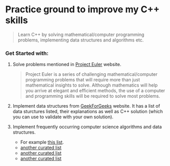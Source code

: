 # Practice ground to improve my C++ skills

> Learn C++ by solving mathematical/computer programming problems, implementing data structures and algorithms etc.

### Get Started with:
1. Solve problems mentioned in [Project Euler](https://projecteuler.net/archives) website.
   > Project Euler is a series of challenging mathematical/computer programming problems that will require more than just mathematical insights to solve. Although mathematics will help you arrive at elegant and efficient methods, the use of a computer and programming skills will be required to solve most problems.

2. Implement data structures from [GeekForGeeks](https://www.geeksforgeeks.org/data-structures/) website. It has a list of data sturctures listed, their explanations as well as C++ solution (which you can use to validate with your own solution).

3. Implement frequently occurring computer science algorithms and data structures.
   * For example [this list](https://medium.com/@codingfreak/top-algorithms-data-structures-concepts-every-computer-science-student-should-know-e0549c67b4ac).
   * [another curated list](https://github.com/cyberglot/awesome-answers)
   * [another curated list](https://github.com/tayllan/awesome-algorithms)
   * [another curated list](https://github.com/gaerae/awesome-algorithms)
